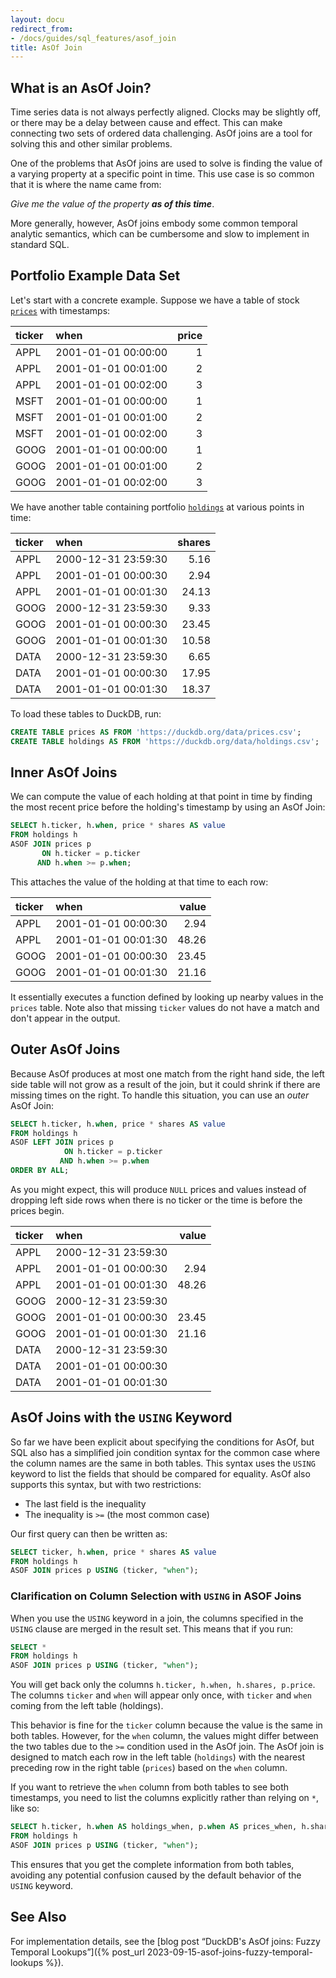 ```yaml
---
layout: docu
redirect_from:
- /docs/guides/sql_features/asof_join
title: AsOf Join
---
```


## What is an AsOf Join?

Time series data is not always perfectly aligned.
Clocks may be slightly off, or there may be a delay between cause and effect.
This can make connecting two sets of ordered data challenging.
AsOf joins are a tool for solving this and other similar problems.

One of the problems that AsOf joins are used to solve is
finding the value of a varying property at a specific point in time.
This use case is so common that it is where the name came from:

_Give me the value of the property **as of this time**_.

More generally, however, AsOf joins embody some common temporal analytic semantics,
which can be cumbersome and slow to implement in standard SQL.

## Portfolio Example Data Set

Let's start with a concrete example.
Suppose we have a table of stock [`prices`](/data/prices.csv) with timestamps:

| ticker | when | price |
| :----- | :--- | ----: |
| APPL   | 2001-01-01 00:00:00 | 1 |
| APPL   | 2001-01-01 00:01:00 | 2 |
| APPL   | 2001-01-01 00:02:00 | 3 |
| MSFT   | 2001-01-01 00:00:00 | 1 |
| MSFT   | 2001-01-01 00:01:00 | 2 |
| MSFT   | 2001-01-01 00:02:00 | 3 |
| GOOG   | 2001-01-01 00:00:00 | 1 |
| GOOG   | 2001-01-01 00:01:00 | 2 |
| GOOG   | 2001-01-01 00:02:00 | 3 |

We have another table containing portfolio [`holdings`](/data/holdings.csv) at various points in time:

| ticker | when | shares |
| :----- | :--- | -----: |
| APPL   | 2000-12-31 23:59:30 | 5.16   |
| APPL   | 2001-01-01 00:00:30 | 2.94   |
| APPL   | 2001-01-01 00:01:30 | 24.13  |
| GOOG   | 2000-12-31 23:59:30 | 9.33   |
| GOOG   | 2001-01-01 00:00:30 | 23.45  |
| GOOG   | 2001-01-01 00:01:30 | 10.58  |
| DATA   | 2000-12-31 23:59:30 | 6.65   |
| DATA   | 2001-01-01 00:00:30 | 17.95  |
| DATA   | 2001-01-01 00:01:30 | 18.37  |

To load these tables to DuckDB, run:

```sql
CREATE TABLE prices AS FROM 'https://duckdb.org/data/prices.csv';
CREATE TABLE holdings AS FROM 'https://duckdb.org/data/holdings.csv';
```

## Inner AsOf Joins

We can compute the value of each holding at that point in time by finding
the most recent price before the holding's timestamp by using an AsOf Join:

```sql
SELECT h.ticker, h.when, price * shares AS value
FROM holdings h
ASOF JOIN prices p
       ON h.ticker = p.ticker
      AND h.when >= p.when;
```

This attaches the value of the holding at that time to each row:

| ticker | when | value |
| :----- | :--- | ----: |
| APPL   | 2001-01-01 00:00:30 | 2.94  |
| APPL   | 2001-01-01 00:01:30 | 48.26 |
| GOOG   | 2001-01-01 00:00:30 | 23.45 |
| GOOG   | 2001-01-01 00:01:30 | 21.16 |

It essentially executes a function defined by looking up nearby values in the `prices` table.
Note also that missing `ticker` values do not have a match and don't appear in the output.

## Outer AsOf Joins

Because AsOf produces at most one match from the right hand side,
the left side table will not grow as a result of the join,
but it could shrink if there are missing times on the right.
To handle this situation, you can use an *outer* AsOf Join:

```sql
SELECT h.ticker, h.when, price * shares AS value
FROM holdings h
ASOF LEFT JOIN prices p
            ON h.ticker = p.ticker
           AND h.when >= p.when
ORDER BY ALL;
```

As you might expect, this will produce `NULL` prices and values instead of dropping left side rows
when there is no ticker or the time is before the prices begin.

| ticker | when | value |
| :----- | :--- | ----: |
| APPL   | 2000-12-31 23:59:30 |       |
| APPL   | 2001-01-01 00:00:30 | 2.94  |
| APPL   | 2001-01-01 00:01:30 | 48.26 |
| GOOG   | 2000-12-31 23:59:30 |       |
| GOOG   | 2001-01-01 00:00:30 | 23.45 |
| GOOG   | 2001-01-01 00:01:30 | 21.16 |
| DATA   | 2000-12-31 23:59:30 |       |
| DATA   | 2001-01-01 00:00:30 |       |
| DATA   | 2001-01-01 00:01:30 |       |

## AsOf Joins with the `USING` Keyword

So far we have been explicit about specifying the conditions for AsOf,
but SQL also has a simplified join condition syntax
for the common case where the column names are the same in both tables.
This syntax uses the `USING` keyword to list the fields that should be compared for equality.
AsOf also supports this syntax, but with two restrictions:

* The last field is the inequality
* The inequality is `>=` (the most common case)

Our first query can then be written as:

```sql
SELECT ticker, h.when, price * shares AS value
FROM holdings h
ASOF JOIN prices p USING (ticker, "when");
```

### Clarification on Column Selection with `USING` in ASOF Joins

When you use the `USING` keyword in a join, the columns specified in the `USING` clause are merged in the result set. This means that if you run:

```sql
SELECT *
FROM holdings h
ASOF JOIN prices p USING (ticker, "when");
```

You will get back only the columns `h.ticker, h.when, h.shares, p.price`. The columns `ticker` and `when` will appear only once, with `ticker`
and `when` coming from the left table (holdings).

This behavior is fine for the `ticker` column because the value is the same in both tables. However, for the `when` column, the values might
differ between the two tables due to the `>=` condition used in the AsOf join. The AsOf join is designed to match each row in the left
table (`holdings`) with the nearest preceding row in the right table (`prices`) based on the `when` column.

If you want to retrieve the `when` column from both tables to see both timestamps, you need to list the columns explicitly rather than
relying on `*`, like so:

```sql
SELECT h.ticker, h.when AS holdings_when, p.when AS prices_when, h.shares, p.price
FROM holdings h
ASOF JOIN prices p USING (ticker, "when");
```

This ensures that you get the complete information from both tables, avoiding any potential confusion caused by the default behavior of
the `USING` keyword.

## See Also

For implementation details, see the [blog post “DuckDB's AsOf joins: Fuzzy Temporal Lookups”]({% post_url 2023-09-15-asof-joins-fuzzy-temporal-lookups %}).